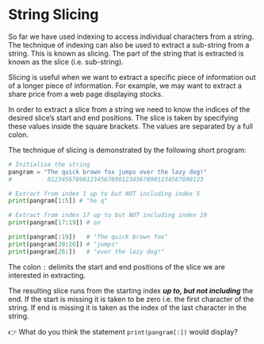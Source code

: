 # String Slicing
So far we have used indexing to access individual characters from a string. The technique of indexing can also be used to extract a sub-string from a string. This is known as slicing. 
The part of the string that is extracted is known as the slice (i.e. sub-string). 

Slicing is useful when we want to extract a specific piece of information out of a longer piece of information. For example, we may want to extract a share price from a web page displaying stocks.

In order to extract a slice from a string we need to know the indices of the desired slice’s start and end positions. The slice is taken by specifying these values inside the square brackets. The values are separated by a full colon.

The technique of slicing is demonstrated by the following short program:
````py
# Initialise the string 
pangram = "The quick brown fox jumps over the lazy dog!"
#          01234567890123456789012345678901234567890123  

# Extract from index 1 up to but NOT including index 5
print(pangram[1:5]) # "he q"

# Extract from index 17 up to but NOT including index 19
print(pangram[17:19]) # ox

print(pangram[:19])   # "The quick brown fox"
print(pangram[20:26]) # "jumps"
print(pangram[26:])   # "over the lazy dog!"
````
The colon `:` delimits the start and end positions of the slice we are interested in extracting. 

The resulting slice runs from the starting index **_up to, but not including_** the end. If the start is missing it is taken to be zero i.e. the first character of the string. If end is missing it is taken as the index of the last character in the string. 

👉 What do you think the statement `print(pangram[:])` would display?

